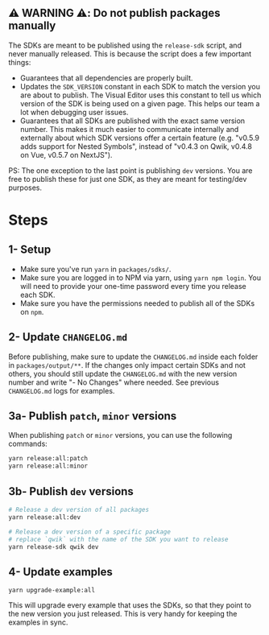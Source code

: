 ## ⚠️ WARNING ⚠️: Do not publish packages manually

The SDKs are meant to be published using the `release-sdk` script, and never manually released. This is because the script does a few important things:

- Guarantees that all dependencies are properly built.
- Updates the `SDK_VERSION` constant in each SDK to match the version you are about to publish. The Visual Editor uses this constant to tell us which version of the SDK is being used on a given page. This helps our team a lot when debugging user issues.
- Guarantees that all SDKs are published with the exact same version number. This makes it much easier to communicate internally and externally about which SDK versions offer a certain feature (e.g. "v0.5.9 adds support for Nested Symbols", instead of "v0.4.3 on Qwik, v0.4.8 on Vue, v0.5.7 on NextJS").

PS: The one exception to the last point is publishing `dev` versions. You are free to publish these for just one SDK, as they are meant for testing/dev purposes.

# Steps

## 1- Setup

- Make sure you've run `yarn` in `packages/sdks/`.
- Make sure you are logged in to NPM via yarn, using `yarn npm login`. You will need to provide your one-time password every time you release each SDK.
- Make sure you have the permissions needed to publish all of the SDKs on `npm`.

## 2- Update `CHANGELOG.md`

Before publishing, make sure to update the `CHANGELOG.md` inside each folder in `packages/output/**`. If the changes only impact certain SDKs and not others, you should still update the `CHANGELOG.md` with the new version number and write "- No Changes" where needed. See previous `CHANGELOG.md` logs for examples.

## 3a- Publish `patch`, `minor` versions

When publishing `patch` or `minor` versions, you can use the following commands:

```bash
yarn release:all:patch
yarn release:all:minor
```

## 3b- Publish `dev` versions

```bash
# Release a dev version of all packages
yarn release:all:dev

# Release a dev version of a specific package
# replace `qwik` with the name of the SDK you want to release
yarn release-sdk qwik dev
```

## 4- Update examples

```
yarn upgrade-example:all
```

This will upgrade every example that uses the SDKs, so that they point to the new version you just released. This is very handy for keeping the examples in sync.
